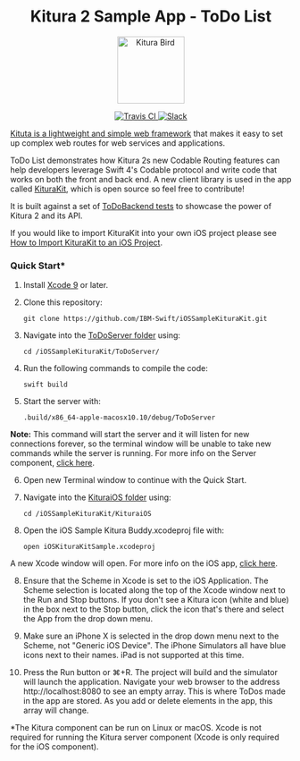 <h1 align="center"> Kitura 2 Sample App - ToDo List </h1>

<p align="center">
<img src="https://www.ibm.com/cloud-computing/bluemix/sites/default/files/assets/page/catalog-swift.svg" width="120" alt="Kitura Bird">
</p>

<p align="center">
<a href="https://travis-ci.org/IBM-Swift/iOSSampleKituraKit">
    <img src="https://travis-ci.org/IBM-Swift/iOSSampleKituraKit.svg?branch=master" alt="Travis CI">
</a>
<a href= "http://swift-at-ibm-slack.mybluemix.net/"> 
    <img src="http://swift-at-ibm-slack.mybluemix.net/badge.svg"  alt="Slack"> 
</a>
</p>


[Kituta is a lightweight and simple web framework](http://kitura.io) that makes it easy to set up complex web routes for web services and applications. 

ToDo List demonstrates how Kitura 2s new Codable Routing features can help developers leverage Swift 4's Codable protocol and write code that works on both the front and back end. A new client library is used in the app called [KituraKit](https://github.com/IBM-Swift/KituraBuddy), which is open source so feel free to contribute! 

It is built against a set of [ToDoBackend tests](http://www.todobackend.com/) to showcase the power of Kitura 2 and its API.

If you would like to import KituraKit into your own iOS project please see [How to Import KituraKit to an iOS Project](http://github.com/IBM-Swift/iOSSampleKituraKit/blob/master/KituraiOS/KituraKit/README.md).

### Quick Start*

1. Install [Xcode 9](https://itunes.apple.com/gb/app/xcode/id497799835) or later.

2. Clone this repository:

    `git clone https://github.com/IBM-Swift/iOSSampleKituraKit.git`

3. Navigate into the [ToDoServer folder](https://github.com/IBM-Swift/iOSSampleKituraBuddy/tree/master/ToDoServer) using: 

    `cd /iOSSampleKituraKit/ToDoServer/`

4. Run the following commands to compile the code:

    `swift build`

5. Start the server with: 

    `.build/x86_64-apple-macosx10.10/debug/ToDoServer`

**Note:** This command will start the server and it will listen for new connections forever, so the terminal window will be unable to take new commands while the server is running. For more info on the Server component, [click here](https://github.com/IBM-Swift/iOSSampleKituraBuddy/blob/master/ToDoServer/README.md).

6. Open new Terminal window to continue with the Quick Start. 

7. Navigate into the [KituraiOS folder](https://github.com/IBM-Swift/iOSSampleKituraBuddy/tree/master/KituraiOS) using:

   `cd /iOSSampleKituraKit/KituraiOS`

8. Open the iOS Sample Kitura Buddy.xcodeproj file with:

    `open iOSKituraKitSample.xcodeproj`

A new Xcode window will open. For more info on the iOS app, [click here](https://github.com/IBM-Swift/iOSSampleKituraKit/blob/master/KituraiOS/README.md).

8. Ensure that the Scheme in Xcode is set to the iOS Application. The Scheme selection is located along the top of the Xcode window next to the Run and Stop buttons. If you don't see a Kitura icon (white and blue) in the box next to the Stop button, click the icon that's there and select the App from the drop down menu.

9. Make sure an iPhone X is selected in the drop down menu next to the Scheme, not "Generic iOS Device". The iPhone Simulators all have blue icons next to their names. iPad is not supported at this time.

10. Press the Run button or ⌘+R. The project will build and the simulator will launch the application. Navigate your web browser to the address http://localhost:8080 to see an empty array. This is where ToDos made in the app are stored. As you add or delete elements in the app, this array will change.

*The Kitura component can be run on Linux or macOS. Xcode is not required for running the Kitura server component (Xcode is only required for the iOS component).
